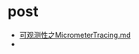 # post
- [可观测性之MicrometerTracing.md](https://github.com/songxiaosheng/post/blob/master/%E5%8F%AF%E8%A7%82%E6%B5%8B%E6%80%A7%E4%B9%8BMicrometerTracing.md)
- 
